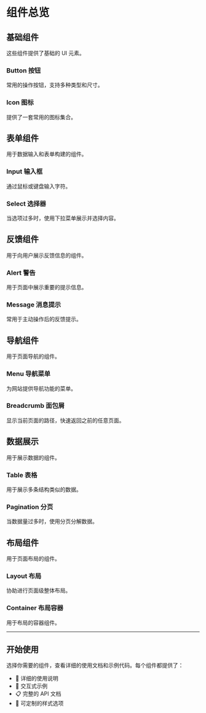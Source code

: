 # 组件总览

## 基础组件

这些组件提供了基础的 UI 元素。

### Button 按钮

常用的操作按钮，支持多种类型和尺寸。

### Icon 图标

提供了一套常用的图标集合。

## 表单组件

用于数据输入和表单构建的组件。

### Input 输入框

通过鼠标或键盘输入字符。

### Select 选择器

当选项过多时，使用下拉菜单展示并选择内容。

## 反馈组件

用于向用户展示反馈信息的组件。

### Alert 警告

用于页面中展示重要的提示信息。

### Message 消息提示

常用于主动操作后的反馈提示。

## 导航组件

用于页面导航的组件。

### Menu 导航菜单

为网站提供导航功能的菜单。

### Breadcrumb 面包屑

显示当前页面的路径，快速返回之前的任意页面。

## 数据展示

用于展示数据的组件。

### Table 表格

用于展示多条结构类似的数据。

### Pagination 分页

当数据量过多时，使用分页分解数据。

## 布局组件

用于页面布局的组件。

### Layout 布局

协助进行页面级整体布局。

### Container 布局容器

用于布局的容器组件。

---

## 开始使用

选择你需要的组件，查看详细的使用文档和示例代码。每个组件都提供了：

- 📖 详细的使用说明
- 🎯 交互式示例
- 📋 完整的 API 文档
- 🎨 可定制的样式选项

